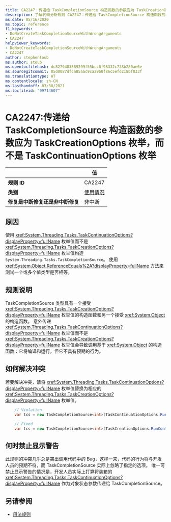 ```yaml
---
title: CA2247：传递给 TaskCompletionSource 构造函数的参数应为 TaskCreationOptions 枚举，而不是 TaskContinuationOptions 枚举（代码分析）
description: 了解代码分析规则 CA2247：传递给 TaskCompletionSource 构造函数的参数应为 TaskCreationOptions 枚举，而不是 TaskContinuationOptions 枚举
ms.date: 05/16/2020
ms.topic: reference
f1_keywords:
- DoNotCreateTaskCompletionSourceWithWrongArguments
- CA2247
helpviewer_keywords:
- DoNotCreateTaskCompletionSourceWithWrongArguments
- CA2247
author: stephentoub
ms.author: stoub
ms.openlocfilehash: dc8279403889299f55bcc0f98332c728b280ae6e
ms.sourcegitcommit: 05d0087dfca85aac9ca2960f86c5efd218bf833f
ms.translationtype: HT
ms.contentlocale: zh-CN
ms.lasthandoff: 03/30/2021
ms.locfileid: "99714607"
---
```

# <a name="ca2247-argument-passed-to-taskcompletionsource-constructor-should-be-taskcreationoptions-enum-instead-of-taskcontinuationoptions-enum"></a>CA2247:传递给 TaskCompletionSource 构造函数的参数应为 TaskCreationOptions 枚举，而不是 TaskContinuationOptions 枚举

| | 值 |
|-|-|
| **规则 ID** |CA2247|
| **类别** |[使用情况](usage-warnings.md)|
| **修复是中断修复还是非中断修复** |非中断|

## <a name="cause"></a>原因

使用 <xref:System.Threading.Tasks.TaskContinuationOptions?displayProperty=fullName> 枚举值而不是 <xref:System.Threading.Tasks.TaskCreationOptions?displayProperty=fullName> 枚举值构造 `System.Threading.Tasks.TaskCompletionSource`。
使用 <xref:System.Object.ReferenceEquals%2A?displayProperty=fullName> 方法来测试一个或多个值类型是否相等。

## <a name="rule-description"></a>规则说明

TaskCompletionSource 类型具有一个接受 <xref:System.Threading.Tasks.TaskCreationOptions?displayProperty=fullName> 枚举值的构造函数和另一个接受 <xref:System.Object> 的构造函数。  意外传递 <xref:System.Threading.Tasks.TaskContinuationOptions?displayProperty=fullName> 枚举值而不是 <xref:System.Threading.Tasks.TaskCreationOptions?displayProperty=fullName> 枚举值会导致调用基于 <xref:System.Object> 的构造函数：它将编译和运行，但它不具有预期的行为。

## <a name="how-to-fix-violations"></a>如何解决冲突

若要解决冲突，请将 <xref:System.Threading.Tasks.TaskContinuationOptions?displayProperty=fullName> 枚举值替换为相应的 <xref:System.Threading.Tasks.TaskCreationOptions?displayProperty=fullName> 枚举值。

```csharp
    // Violation
    var tcs = new TaskCompletionSource<int>(TaskContinuationOptions.RunContinuationsAsynchronously);

    // Fixed
    var tcs = new TaskCompletionSource<int>(TaskCreationOptions.RunContinuationsAsynchronously);
```

## <a name="when-to-suppress-warnings"></a>何时禁止显示警告

此规则的冲突几乎总是突出调用代码中的 Bug，这样一来，代码的行为将与开发人员的预期不符，而 TaskCompletionSource 实际上忽略了指定的选项。  唯一可禁止显示警告的情况是，开发人员实际上打算将装箱的 <xref:System.Threading.Tasks.TaskContinuationOptions?displayProperty=fullName> 作为对象状态参数传递给 TaskCompletionSource。

## <a name="see-also"></a>另请参阅

- [用法规则](usage-warnings.md)
